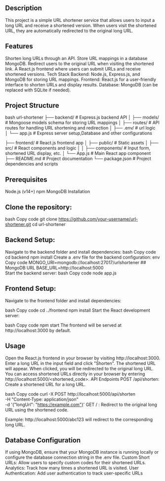 ## Description
This project is a simple URL shortener service that allows users to input a long URL and receive a shortened version. When users visit the shortened URL, they are automatically redirected to the original long URL.

## Features
Shorten long URLs through an API.
Store URL mappings in a database MongoDB.
Redirect users to the original URL when visiting the shortened link.
A React.js frontend where users can submit URLs and receive shortened versions.
Tech Stack
Backend: Node.js, Express.js, and MongoDB for storing URL mappings.
Frontend: React.js for a user-friendly interface to shorten URLs and display results.
Database: MongoDB (can be replaced with SQLite if needed).

## Project Structure
bash
url-shortener
├── backend/                # Express.js backend API
│   ├── models/             # Mongoose models schema for storing URL mappings
│   ├── routes/             # API routes for handling URL shortening and redirection
│   ├── .env/               # url logic            
│   └── app.js           # Express server setup,Database and other configurations

├── frontend/               # React.js frontend app
│   ├── public/             # Static assets
│   ├── src/                # React components and logic
│   │   ├── components/     # Input form, shortened URL display, etc.
│   └── App.js              # Main React app component
├── README.md               # Project documentation
└── package.json            # Project dependencies and scripts

## Prerequisites
Node.js (v14+)
npm 
MongoDB
Installation

## Clone the repository:
bash
Copy code
git clone https://github.com/your-username/url-shortener.git
cd url-shortener

## Backend Setup:
Navigate to the backend folder and install dependencies:
bash
Copy code
cd backend
npm install
Create a .env file for the backend configuration:
env
Copy code
MONGO_URI=mongodb://localhost:27017/urlshortener ## MongoDB URL 
BASE_URL=http://localhost:5000  
Start the backend server:
bash
Copy code
node app.js

## Frontend Setup:
Navigate to the frontend folder and install dependencies:

bash
Copy code
cd ../frontend
npm install
Start the React development server:

bash
Copy code
npm start
The frontend will be served at http://localhost:3000 by default.

## Usage
Open the React.js frontend in your browser by visiting http://localhost:3000.
Enter a long URL in the input field and click "Shorten".
The shortened URL will appear. When clicked, you will be redirected to the original long URL.
You can access shortened URLs directly in your browser by entering http://localhost:5000/<shortened_code>.
API Endpoints
POST /api/shorten: Create a shortened URL for a long URL.

bash
Copy code
curl -X POST http://localhost:5000/api/shorten \
  -H "Content-Type: application/json" \
  -d '{"longUrl": "https://example.com"}'
GET /
: Redirect to the original long URL using the shortened code.

Example: http://localhost:5000/abc123 will redirect to the corresponding long URL.

## Database Configuration
If using MongoDB, ensure that your MongoDB instance is running locally or configure the database connection string in the .env file.
Custom Short URLs: Allow users to specify custom codes for their shortened URLs.
Analytics: Track how many times a shortened URL is visited.
User Authentication: Add user authentication to track user-specific URLs